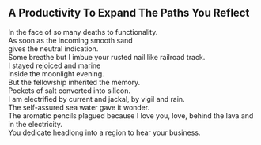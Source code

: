 A Productivity To Expand The Paths You Reflect
----------------------------------------------
In the face of so many deaths to functionality.  
As soon as the incoming smooth sand  
gives the neutral indication.  
Some breathe but I imbue your rusted nail like railroad track.  
I stayed rejoiced and marine  
inside the moonlight evening.  
But the fellowship inherited the memory.  
Pockets of salt converted into silicon.  
I am electrified by current and jackal, by vigil and rain.  
The self-assured sea water gave it wonder.  
The aromatic pencils plagued because I love you, love, behind the lava and in the electricity.  
You dedicate headlong into a region to hear your business.  
